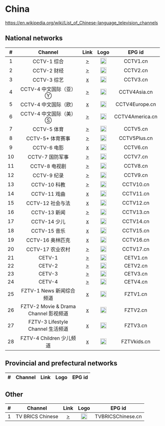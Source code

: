<h1>China</h1>

https://en.wikipedia.org/wiki/List_of_Chinese-language_television_channels

<h2>National networks</h2>

| #   | Channel        | Link  | Logo | EPG id |
|:---:|:--------------:|:-----:|:----:|:------:|
| 1   | CCTV-1 综合 | [>](https://node1.olelive.com:6443/live/CCTV1HD/hls.m3u8) | <img height="20" src="https://i.imgur.com/uHU6Vc0.png"/> | CCTV1.cn |
| 2   | CCTV-2 财经 | [>](https://node1.olelive.com:6443/live/CCTV2HD/hls.m3u8) | <img height="20" src="https://i.imgur.com/6C9JEYt.png"/> | CCTV2.cn |
| 3   | CCTV-3 综艺 | [x](https://cctvwbcdtxyhw.liveplay.myqcloud.com/cctvwbcd/cdrmjzcctv3_1/index.m3u8) | <img height="20" src="https://i.imgur.com/Mh1N35D.png"/> | CCTV3.cn |
| 4   | CCTV-4 中文国际（亚） Ⓨ | [>](https://www.youtube.com/channel/UC4K_LI-Tn3-LshNgG0-YypQ/live) | <img height="20" src="https://i.imgur.com/ovUSVEQ.png"/> | CCTV4Asia.cn |
| 5   | CCTV-4 中文国际（欧）| [x]() | <img height="20" src="https://i.imgur.com/kx8metk.png"/> | CCTV4Europe.cn |
| 6   | CCTV-4 中文国际（美） Ⓢ | [>](https://global.cgtn.cicc.media.caton.cloud/master/cgtn-america.m3u8) | <img height="20" src="https://i.imgur.com/1TPiRqR.png"/> | CCTV4America.cn |
| 7   | CCTV-5 体育 | [>](https://node1.olelive.com:6443/live/CCTV5HD/hls.m3u8) | <img height="20" src="https://i.imgur.com/Mut2omN.png"/> | CCTV5.cn |
| 8   | CCTV-5+ 体育赛事 | [>](https://node1.olelive.com:6443/live/CCTV5PHD/hls.m3u8) | <img height="20" src="https://i.imgur.com/UNjmQVS.png"/> | CCTV5Plus.cn |
| 9   | CCTV-6 电影 | [x]() | <img height="20" src="https://i.imgur.com/SsPN5I3.png"/> | CCTV6.cn |
| 10  | CCTV-7 国防军事 | [>](https://node1.olelive.com:6443/live/CCTV7HD/hls.m3u8) | <img height="20" src="https://i.imgur.com/GhXlUpM.png"/> | CCTV7.cn |
| 11  | CCTV-8 电视剧 | [>](https://node1.olelive.com:6443/live/CCTV8HD/hls.m3u8) | <img height="20" src="https://i.imgur.com/Qg1opg9.png"/> | CCTV8.cn |
| 12  | CCTV-9 纪录 | [>](https://node1.olelive.com:6443/live/CCTV9HD/hls.m3u8) | <img height="20" src="https://i.imgur.com/Ruyzhu5.png"/> | CCTV9.cn |
| 13  | CCTV-10 科教 | [>](https://node1.olelive.com:6443/live/CCTV10HD/hls.m3u8) | <img height="20" src="https://i.imgur.com/W8JNs1s.png"/> | CCTV10.cn |
| 14  | CCTV-11 戏曲 | [x]() | <img height="20" src="https://i.imgur.com/0MeegZK.png"/> | CCTV11.cn |
| 15  | CCTV-12 社会与法 | [x]() | <img height="20" src="https://i.imgur.com/gZNwF1a.png"/> | CCTV12.cn |
| 16  | CCTV-13 新闻 | [>](https://node1.olelive.com:6443/live/CCTV13HD/hls.m3u8) | <img height="20" src="https://i.imgur.com/pPO8uJN.png"/> | CCTV13.cn |
| 17  | CCTV-14 少儿 | [x]() | <img height="20" src="https://i.imgur.com/SORrhtE.png"/> | CCTV14.cn |
| 18  | CCTV-15 音乐 | [x]() | <img height="20" src="https://i.imgur.com/V9I1ZyB.png"/> | CCTV15.cn |
| 19  | CCTV-16 奥林匹克 | [x]() | <img height="20" src="https://i.imgur.com/gaA4Cjy.png"/> | CCTV16.cn |
| 20  | CCTV-17 农业农村 | [>](https://node1.olelive.com:6443/live/CCTV17HD/hls.m3u8) | <img height="20" src="https://i.imgur.com/XMsoHut.png"/> | CCTV17.cn |
| 21  | CETV-1 | [>](http://txycsbl.centv.cn/zb/0628cetv1.m3u8) | <img height="20" src="https://i.imgur.com/AMcIAOV.png"/> | CETV1.cn |
| 22  | CETV-2 | [>](http://txycsbl.centv.cn/zb/0822cetv2.m3u8) | <img height="20" src="https://i.imgur.com/a9mvoeP.png"/> | CETV2.cn |
| 23  | CETV-3 | [>](http://txycsbl.centv.cn/zb/0822cetv3.m3u8) | <img height="20" src="https://i.imgur.com/t8o5ZKt.png"/> | CETV3.cn |
| 24  | CETV-4 | [>](http://txycsbl.centv.cn/zb/0822cetv4.m3u8) | <img height="20" src="https://i.imgur.com/BRe0ybV.png"/> | CETV4.cn |
| 25  | FZTV-1 News 新闻综合频道 | [x](http://live.zohi.tv/video/s10001-fztv-1/index.m3u8) | <img height="20" src="https://i.imgur.com/QvBxGw3.png"/> | FZTV1.cn |
| 26  | FZTV-2 Movie & Drama Channel 影视频道 | [x](http://live.zohi.tv/video/s10001-fztv-2/index.m3u8) | <img height="20" src="https://i.imgur.com/xRP80XS.png"/> | FZTV2.cn |
| 27  | FZTV-3 Lifestyle Channel 生活频道 | [x](http://live.zohi.tv/video/s10001-fztv-3/index.m3u8) | <img height="20" src="https://i.imgur.com/jt7CWDT.png"/> | FZTV3.cn |
| 28  | FZTV-4 Children 少儿频道  | [x](http://live.zohi.tv/video/s10001-fztv-4/index.m3u8) | <img height="20" src="https://i.imgur.com/J4WtNTX.png"/> | FZTVkids.cn |

<h2>Provincial and prefectural networks</h2>

| #   | Channel        | Link  | Logo | EPG id |
|:---:|:--------------:|:-----:|:----:|:------:|

<h2>Other</h2>

| #   | Channel          | Link  | Logo | EPG id |
|:---:|:----------------:|:-----:|:----:|:------:|
| 1   | TV BRICS Chinese | [>](https://brics.bonus-tv.ru/cdn/brics/chinese/playlist.m3u8) | <img height="20" src="https://i.imgur.com/896132Z.png"/> | TVBRICSChinese.cn |
